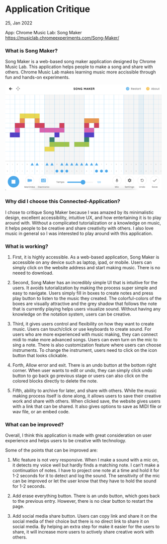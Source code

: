 # Application Critique
25, Jan 2022

App: Chrome Music Lab: Song Maker https://musiclab.chromeexperiments.com/Song-Maker/



### What is Song Maker?
Song Maker is a web-based song maker application designed by Chrome Music Lab. This application helps people to make a song and share with others. Chrome Music Lab makes learning music more accissible through fun and hands-on experiments. 

![](images/songmaker.png)


### Why did I choose this Connected-Application?
I chose to critique Song Maker because I was amazed by its minimalistic design, excellent accessibility, intuitive UX, and how entertaining it is to play around with. Without a complicated tutorialization or a knowledge on music, it helps people to be creative and share creativity with others. I also love music in general so I was interested to play around with this application. 

### What is working?
1) First, it is highly accessible. As a web-based application, Song Maker is accessible on any device such as laptop, ipad, or mobile. Users can simply click on the website address and start making music. There is no neeed to download. 


2) Second, Song Maker has an incredibly simple UI that is intuitive for the users. It avoids tutorialization by making the process super simple and easy to navigate. Users simply fill in boxes to create notes and press play button to listen to the music they created. The colorful-colors of the boxes are visually attractive and the grey shadow that follows the note that is currently playing helps users visualize sound. Without having any knowledge on the notation system, users can be creative. 


3) Third, it gives users control and flexibility on how they want to create music. Users can touch/click or use keyboards to create sound. For users who are more experienced with music making, they can connect midi to make more advanced songs. Users can even turn on the mic to sing a note. There is also customization feature where users can choose instruments. To change the instrument, users need to click on the icon button that looks clickable. 

4) Forth, Allow error and exit. There is an undo button at the bottom right corner. When user wants to edit or undo, they can simply click undo button to go back go previous stage or users can also click on the colored blocks directly to delete the note. 

5) Fifth, ability to archive for later, and share with others. While the music making process itself is done along, it allows users to save their creative work and share with others. When clicked save, the website gives users with a link that can be shared. It also gives options to save as MIDI file or wav file, or an embed code.


### What can be improved?
Overall, I think this application is made with great consideration on user experience and helps users to be creative with technology. 

Some of the points that can be improved are:

1) Mic feature is not very responsive. When I make a sound with a mic on, it detects my voice well but hardly finds a matching note. I can't make a continuation of notes. I have to project one note at a time and hold it for 1-2 seconds for it to detect and log the sound. The sensitivity of the mic can be improved or let the user know that they have to hold the sound for 1-2 seconds.

2) Add erase everything button. There is an undo button, which goes back to the previous entry. However, there is no clear button to restart the page. 

3) Add social media share button. Users can copy link and share it on the social media of their choice but there is no direct link to share it on social media. By helping an extra step for make it easier for the users to share, it will increase more users to actively share creative work with others. 


